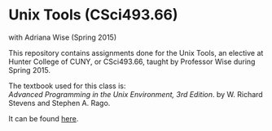 # Unix Tools (CSci493.66)
with Adriana Wise (Spring 2015)

This repository contains assignments done for the Unix Tools, an elective at Hunter College of CUNY, or CSci493.66, taught by Professor Wise during Spring 2015.

The textbook used for this class is: 		
*Advanced Programming in the Unix Environment, 3rd Edition*.
by W. Richard Stevens and Stephen A. Rago.


It can be found [here](http://www.amazon.com/Advanced-Programming-UNIX-Environment-Edition/dp/0321637739).
